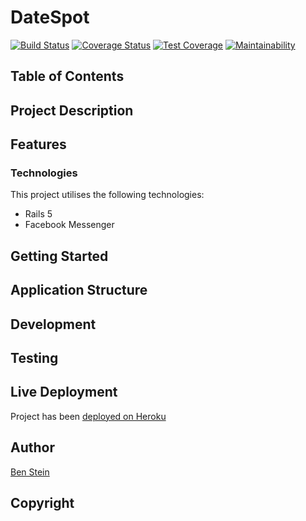 # DateSpot

[![Build Status](https://travis-ci.org/bpstein/datespot-bot.svg?branch=master)](https://travis-ci.org/bpstein/datespot-bot)
[![Coverage Status](https://coveralls.io/repos/github/bpstein/datespot-bot/badge.svg?branch=master)](https://coveralls.io/github/bpstein/datespot-bot?branch=master)
[![Test Coverage](https://api.codeclimate.com/v1/badges/ede8de8461e11cc932f1/test_coverage)](https://codeclimate.com/github/bpstein/datespot-bot/test_coverage)
[![Maintainability](https://api.codeclimate.com/v1/badges/ede8de8461e11cc932f1/maintainability)](https://codeclimate.com/github/bpstein/datespot-bot/maintainability)

## Table of Contents

## Project Description

## Features
### Technologies
This project utilises the following technologies:
* Rails 5
* Facebook Messenger

## Getting Started

## Application Structure

## Development

## Testing

## Live Deployment
Project has been [deployed on Heroku](http://.herokuapp.com/)

## Author
[Ben Stein](https://github.com/bpstein)

## Copyright
